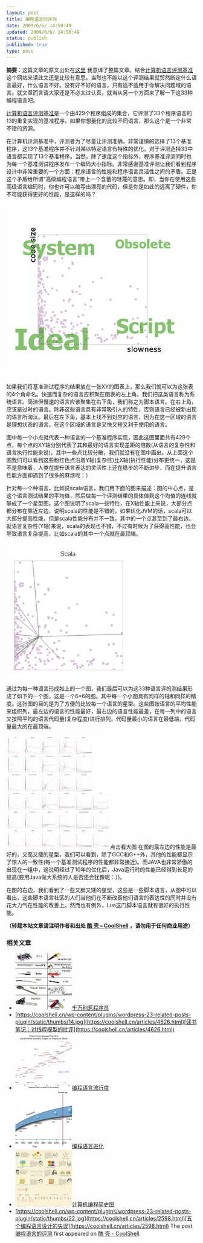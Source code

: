 ```yaml
---
layout: post
title: 编程语言的评测
date: 2009/6/6/ 14:50:49
updated: 2009/6/6/ 14:50:49
status: publish
published: true
type: post
---
```


**摘要**：这篇文章的原文出处在[这里](http://gmarceau.qc.ca/blog/2009/05/speed-size-and-dependability-of.html) 我意译了整篇文章。结合[计算机语言评测基准](http://shootout.alioth.debian.org/)这个网站来读此文还是比较有意思。当然也不能以这个评测结果就贸然断定什么语言最好，什么语言不好。没有好不好的语言，只有适不适用于你解决问题域的语言。就文章而言请大家还是不必太过认真，就当从另一个方面来了解一下这33种编程语言吧。


[计算机语言评测基准](http://shootout.alioth.debian.org/)是一个由429个程序组成的集合，它评测了33个程序语言的13的重复实现的基准程序。如果你想量化的比较不同语言，那么这个是一个非常不错的资源。


在计算机评测基准中，评测者为了尽量让评测准确，非常谨慎的选择了13个基准程序，这13个基准程序并不针对某以特定语言有特殊的优化。对于评测选择33中语言都实现了13个基准程序。当然，除了速度这个指标外，程序基准评测同时也为每一个基准测试程序发布一个编码大小指标。非常感谢基准评测让我们看到程序设计中非常重要的一个方面：程序语言的性能和程序语言灵活性之间的矛盾。正是这个矛盾给所谓“高级编程语言”带上一个含蓄的轻蔑的意思。即，当你在使用这些高级语言编码时，你也许可以编写出漂亮的代码，但是你是如此的远离了硬件，你不可能获得更好的性能，是这样的吗？



[![size-vs-speed-vs-depandability-context-3](../wp-content/uploads/2009/06/size-vs-speed-vs-depandability-context-3.png "size-vs-speed-vs-depandability-context-3")](https://coolshell.cn/?attachment_id=976)  

如果我们将基准测试程序的结果放在一张XY的图表上，那么我们就可以为这张表的4个角命名。快速而复杂的语言应积聚在图表的左上角。我们把这类语言称为系统语言。简洁但慢速的语言应该聚集在右下角，我们称之为脚本语言。在右上角，应该是过时的语言。除非这些语言具有非常吸引人的特性，否则语言已经被新出现的语言所淘汰。最后在左下角，基本上找不到对应的语言，因为在这一区域的语言是理想状态的语言。在这个区域的语言是又快又短又利于使用的语言。


图中每一个小点就代表一种语言的一个基准程序实现，因此这图里面共有429个点，每个点的XY轴分别代表了其和最好的语言实现差距的倍数(从语言的复杂性和语言执行性能来说)，其中一些点比较分散，我们就没有在图中画出。从上面这个图我们可以看到这些粉红色点沿着Y轴(复杂性)比X轴(执行性能)分布更统一，这是不是意味着，人类在提升语言表达的灵活性上还在稳步的不断进步，而在提升语言性能方面却遇到了很多的麻烦呢：）


针对每一个种语言，比如说scala语言，我们用下面的图来描述：图的中心点，是这个语言测试结果的平均值，然后做每一个评测结果的具体值到这个均值的连线就够成了一个星型图。这个图说明了scala一些特性，在X轴性能上来说，大部分点都分布在靠近左边，说明scala的性能是不错的，如果优化JVM的话，scala可以大部分提高性能，但是scala性能分布并不一致，其中的一个点甚至到了最右边。就语言复杂性(Y轴)来说，scala的表现也不错，不过有时候为了获得高性能，也会导致语言复杂提高，比如scala的其中一个点就在最顶端。


[![size-vs-speed-vs-depandability-scala](../wp-content/uploads/2009/06/size-vs-speed-vs-depandability-scala.png "size-vs-speed-vs-depandability-scala")](https://coolshell.cn/?attachment_id=974)


通过为每一种语言形成如上的一个图，我们最后可以为这33种语言评的测结果形成了如下的一个图，这是一个6\*6的图。其中每一个小图具有同样的轴和同样的精度。这张图的目的是为了方便的比较每一个语言的星型。这些图按语言的平均性能来组织列，最左边的语言的性能最好，最右边的语言性能最差，在每一列中的语言又按照平均的语言代码量(复杂程度)进行排列，代码量最小的语言在最低端，代码量最大的在最顶端。


[![size-vs-speed-vs-depandability-2009](../wp-content/uploads/2009/06/size-vs-speed-vs-depandability-2009-275x300.png "size-vs-speed-vs-depandability-2009")](https://coolshell.cn/wp-content/uploads/2009/06/size-vs-speed-vs-depandability-2009.png "点击看大图")点击看大图
在图的最左边的性能是最好的，又高又瘦的星型，我们可以看到，除了GCC和G++外，其他的性能都显示了惊人的一致性(每一个基准测试程序的性能都非常接近)。而JAVA也非常骄傲的出现在一组中，这说明经过了10年的优化后，Java运行时的性能已经得到长足的提高(要用Java做大系统的人是否还会犹豫呢：）)。  

在图的右边，我们看到了一些又胖又矮的星型，这些是一些脚本语言，从图中可以看出，这些脚本语言社区的人们当他们在不断改善他们语言的表达性的同时并没有花大力气在性能的改善上。然而也有例外，Lua这门脚本语言就有很好的执行性能。



**（转载本站文章请注明作者和出处 [酷 壳 – CoolShell](https://coolshell.cn/) ，请勿用于任何商业用途）**



### 相关文章

* [![千万别惹程序员 ](../wp-content/uploads/2012/02/programming-language-150x150.jpg)](https://coolshell.cn/articles/6639.html)[千万别惹程序员](https://coolshell.cn/articles/6639.html)
* [https://coolshell.cn/wp-content/plugins/wordpress-23-related-posts-plugin/static/thumbs/14.jpg](https://coolshell.cn/articles/4626.html)[读书笔记：对线程模型的批评](https://coolshell.cn/articles/4626.html)
* [![编程语言流行度](../wp-content/uploads/2010/12/rank_scatter1-150x150.png)](https://coolshell.cn/articles/3385.html)[编程语言流行度](https://coolshell.cn/articles/3385.html)
* [![编程语言进化](../wp-content/uploads/2010/10/language-evolution-150x150.jpg)](https://coolshell.cn/articles/3100.html)[编程语言进化](https://coolshell.cn/articles/3100.html)
* [![计算机编程简史图](../wp-content/uploads/2010/07/aboutprogramming04.eng_-150x150.jpg)](https://coolshell.cn/articles/2724.html)[计算机编程简史图](https://coolshell.cn/articles/2724.html)
* [https://coolshell.cn/wp-content/plugins/wordpress-23-related-posts-plugin/static/thumbs/22.jpg](https://coolshell.cn/articles/2598.html)[五个编程语言设计的失误](https://coolshell.cn/articles/2598.html)
The post [编程语言的评测](https://coolshell.cn/articles/973.html) first appeared on [酷 壳 - CoolShell](https://coolshell.cn).